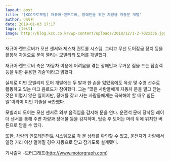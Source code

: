 ```yaml
---
layout: post
title: '[KCC오토모빌] 재규어·랜드로버, 장애인을 위한 차량용 자동문 개발'
author: 이승환
date: 2019-01-03 17:17
tags: [test]
image: http://blog.kcc.co.kr/wp-content/uploads/2018/12/1-2-702x336.jpg
---
```


재규어·랜드로버가 모션 센서와 제스쳐 컨트롤 시스템, 그리고 무선 도어잠금 장치 등을 활용해 자동으로 문이 열리는 모빌리티 도어를 개발했다.

재규어·랜드로버 측은 ‘자동차 이용에 어려움을 겪는 장애인과 무거운 짐을 드는 탑승객 등을 위한 유용한 기술’이라고 밝혔다.

실제로 이번 모빌리티 도어 개발에는 두 발과 한 손을 잃었음에도 육상 및 수영 선수로 활동하고 있는 마크 옴로드가 참여했다. 그는 “많은 사람들에게 자동차 문을 열고 닫는 것은 어렵지 않은 일이지만, 장애를 갖고 사는 사람들에게는 극복해야 할 매우 힘든 일”이라며 이번 기술을 극찬했다.

모빌리티 도어는 모션 센서로 외부 움직임을 감지해 문을 연다. 운전석 문에 장착된 레이더 센서를 통해 주변 차량과 장애물 등을 감지하며, 탑승 후 도어는 머리 위에 위치한 버튼으로 닫을 수 있다. 

또한, 차량의 인포테인먼트 시스템으로 각 문 상태를 확인할 수 있고, 운전자가 차량에서 일정 거리 이상 멀어질 경우 자동으로 닫고 잠기도록 설계됐다.

기사출처 -모터그래프(http://www.motorgraph.com)
